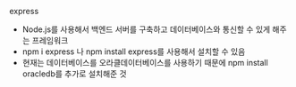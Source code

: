 express

- Node.js를 사용해서 백엔드 서버를 구축하고 데이터베이스와 통신할 수 있게 해주는 프레임워크
- npm i express 나 npm install express를 사용해서 설치할 수 있음
- 현재는 데이터베이스를 오라클데이터베이스를 사용하기 때문에 npm install oracledb를 추가로 설치해준 것
